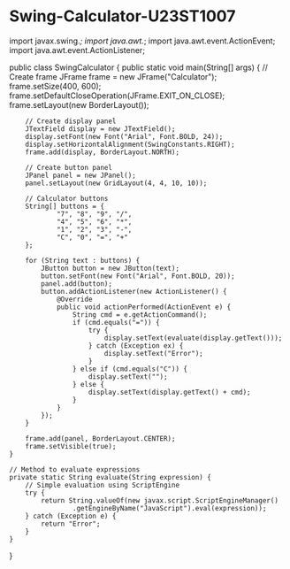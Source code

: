 # Swing-Calculator-U23ST1007
import javax.swing.*;
import java.awt.*;
import java.awt.event.ActionEvent;
import java.awt.event.ActionListener;

public class SwingCalculator {
    public static void main(String[] args) {
        // Create frame
        JFrame frame = new JFrame("Calculator");
        frame.setSize(400, 600);
        frame.setDefaultCloseOperation(JFrame.EXIT_ON_CLOSE);
        frame.setLayout(new BorderLayout());

        // Create display panel
        JTextField display = new JTextField();
        display.setFont(new Font("Arial", Font.BOLD, 24));
        display.setHorizontalAlignment(SwingConstants.RIGHT);
        frame.add(display, BorderLayout.NORTH);

        // Create button panel
        JPanel panel = new JPanel();
        panel.setLayout(new GridLayout(4, 4, 10, 10));

        // Calculator buttons
        String[] buttons = {
                "7", "8", "9", "/",
                "4", "5", "6", "*",
                "1", "2", "3", "-",
                "C", "0", "=", "+"
        };

        for (String text : buttons) {
            JButton button = new JButton(text);
            button.setFont(new Font("Arial", Font.BOLD, 20));
            panel.add(button);
            button.addActionListener(new ActionListener() {
                @Override
                public void actionPerformed(ActionEvent e) {
                    String cmd = e.getActionCommand();
                    if (cmd.equals("=")) {
                        try {
                            display.setText(evaluate(display.getText()));
                        } catch (Exception ex) {
                            display.setText("Error");
                        }
                    } else if (cmd.equals("C")) {
                        display.setText("");
                    } else {
                        display.setText(display.getText() + cmd);
                    }
                }
            });
        }

        frame.add(panel, BorderLayout.CENTER);
        frame.setVisible(true);
    }

    // Method to evaluate expressions
    private static String evaluate(String expression) {
        // Simple evaluation using ScriptEngine
        try {
            return String.valueOf(new javax.script.ScriptEngineManager()
                    .getEngineByName("JavaScript").eval(expression));
        } catch (Exception e) {
            return "Error";
        }
    }
}
